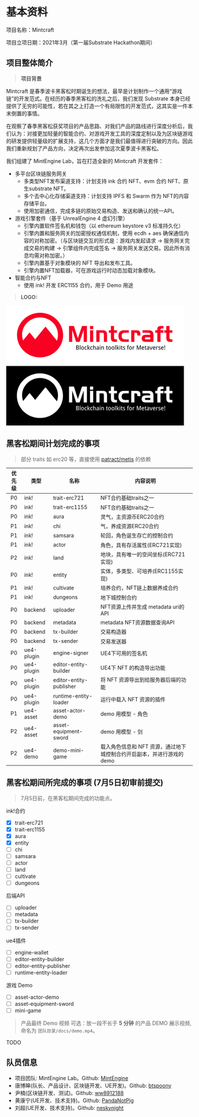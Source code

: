 # 基本资料

项目名称：Mintcraft

项目立项日期：2021年3月（第一届Substrate Hackathon期间）

## 项目整体简介

> **项目背景**

Mintcraft 是春季波卡黑客松时期诞生的想法，最早是计划制作一个通用“游戏链”的开发范式。在经历的春季黑客松的洗礼之后，我们发现 Substrate 本身已经提供了无穷的可能性，若在其之上打造一个有局限性的开发范式，这其实是一件本末倒置的事情。

在观察了春季黑客松获奖项目的产品思路、对我们产品的路线进行深度分析后，我们认为：对接更加轻量的智能合约、对游戏开发工具的深度定制以及为区块链游戏的研发提供轻量级的扩展支持，这几个方面才是我们最值得进行突破的方向。因此我们重新规划了产品方向，决定再次出发参加这次夏季波卡黑客松。

我们组建了 MintEngine Lab，旨在打造全新的 Mintcraft 开发套件：

- 多平台区块链服务网关
  - 多类型NFT发布渠道支持：计划支持 ink 合约 NFT、evm 合约 NFT、原生substrate NFT。
  - 多个去中心化存储渠道支持：计划支持 IPFS 和 Swarm 作为 NFT的内容存储平台。
  - 使用加密通信，完成多链的原始交易构造、发送和确认的统一API。
- 游戏引擎套件（基于 UnrealEngine 4 虚幻引擎）
  - 引擎内置软件签名机和钱包（以 ethereum keystore v3 标准持久化）
  - 引擎内置和服务网关的加密授权通信机制，使用 ecdh + aes 确保通信内容的对称加密。（与区块链交互的形式是：游戏内发起请求 -> 服务网关完成交易的构建 -> 引擎组件内完成签名 -> 服务网关发送交易。因此所有消息均需对称加密。）
  - 引擎内置基于对象模块的 NFT 导出和发布工具。
  - 引擎内置NFT加载器，可在游戏运行时动态加载对象模块。
- 智能合约与NFT
  - 使用 ink! 开发 ERC1155 合约，用于 Demo 用途

> **LOGO:**

![Logo Light][logo1]
![Logo Dark][logo2]

## 黑客松期间计划完成的事项

> 部分 traits 如 erc20 等，直接使用 [patract/metis](https://github.com/patractlabs/metis) 的依赖

| 优先级 | 类型 | 名称 | 内容说明 |
| :---: | ---- | ------ | ------------ |
| P0 | ink! | trait-erc721 | NFT合约基础traits之一 |
| P0 | ink! | trait-erc1155 | NFT合约基础traits之一 |
| P0 | ink! | aura | 灵气，主资源币ERC20合约 |
| P1 | ink! | chi | 气，养成资源ERC20合约 |
| P1 | ink! | samsara | 轮回，角色诞生存亡的控制合约 |
| P1 | ink! | actor | 角色，具有存活属性(ERC721实现) |
| P2 | ink! | land | 地块，具有唯一的空间坐标(ERC721实现) |
| P0 | ink! | entity | 实体，多类型、可培养(ERC1155实现) |
| P1 | ink! | cultivate | 培养合约，NFT链上数据养成合约 |
| P1 | ink! | dungeons | 地下城控制合约 |
| P0 | backend | uploader | NFT资源上传并生成 metadata uri的API |
| P0 | backend | metadata | metadata NFT资源数据查询API |
| P0 | backend | tx-builder | 交易构造器 |
| P0 | backend | tx-sender | 交易发送器 |
| P0 | ue4-plugin | engine-signer | UE4下可用的签名机 |
| P0 | ue4-plugin | editor-entity-builder | UE4下 NFT 的构造导出功能 |
| P0 | ue4-plugin | editor-entity-publisher | 将 NFT 资源导出到给服务器后端的功能 |
| P0 | ue4-plugin | runtime-entity-loader | 运行中载入 NFT 资源的插件 |
| P1 | ue4-asset | asset-actor-demo | demo 用模型 - 角色 |
| P2 | ue4-asset | asset-equipment-sword | demo 用模型 - 剑 |
| P2 | ue4-demo | demo-mini-game | 载入角色信息和 NFT 资源，通过地下城控制合约开启副本，并进行游戏的 demo |

## 黑客松期间所完成的事项 (7月5日初审前提交)

> 7月5日前，在黑客松期间完成的功能点。

ink!合约

- [x] trait-erc721
- [x] trait-erc1155
- [x] aura
- [x] entity
- [ ] chi
- [ ] samsara
- [ ] actor
- [ ] land
- [ ] cultivate
- [ ] dungeons

后端API

- [ ] uploader
- [ ] metadata
- [ ] tx-builder
- [ ] tx-sender

ue4插件

- [ ] engine-wallet
- [ ] editor-entity-builder
- [ ] editor-entity-publisher
- [ ] runtime-entity-loader

游戏 Demo

- [ ] asset-actor-demo
- [ ] asset-equipment-sword
- [ ] mini-game

> 产品最终 Demo 视频
> 可选：放一段不长于 **5 分钟** 的产品 DEMO 展示视频, 命名为 `团队目录/docs/demo.mp4`。

TODO

## 队员信息

- 项目团队: MintEngine Lab。Github: [MintEngine](https://github.com/MintEngine)
- 唐博皞(队长、产品设计、区块链开发、UE开发)。Github: [btspoony](https://github.com/btspoony)
- 尹楠(区块链开发、测试)。Github: [ww8912188](https://github.com/ww8912188)
- 黄康宁(UE开发、技术支持)。Github: [PandaNotPig](https://github.com/PandaNotPig)
- 刘超(UE开发、技术支持)。Github: [neskynight](https://github.com/neskynight)

[logo1]: docs/assets/logo_en_small.png "logo_small"
[logo2]: docs/assets/logo_en_white_small.png "logo_dark"
